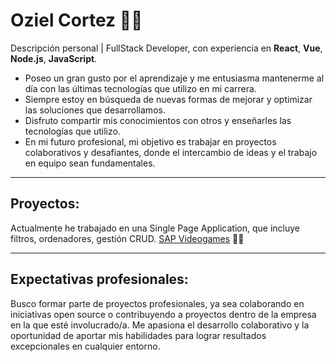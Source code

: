 # Oziel Cortez 🐱‍💻
Descripción personal  | FullStack Developer, con experiencia en **React**, **Vue**, **Node.js**, **JavaScript**. 

- Poseo un gran gusto por el aprendizaje y me entusiasma mantenerme al día con las últimas tecnologías que utilizo en mi carrera. 
- Siempre estoy en búsqueda de nuevas formas de mejorar y optimizar las soluciones que desarrollamos.
-  Disfruto compartir mis conocimientos con otros y enseñarles las tecnologías que utilizo.
-  En mi futuro profesional, mi objetivo es trabajar en proyectos colaborativos y desafiantes, donde el intercambio de ideas y el trabajo en equipo sean fundamentales.
---

## Proyectos:

Actualmente he trabajado en una Single Page Application, que incluye filtros, ordenadores, gestión CRUD. [SAP Videogames](https://github.com/OzielCortez/PI-Videogames.git) 👨‍💻





---
## Expectativas profesionales:

Busco formar parte de proyectos profesionales, ya sea colaborando en iniciativas open source o contribuyendo a proyectos dentro de la empresa en la que esté involucrado/a. Me apasiona el desarrollo colaborativo y la oportunidad de aportar mis habilidades para lograr resultados excepcionales en cualquier entorno. 

